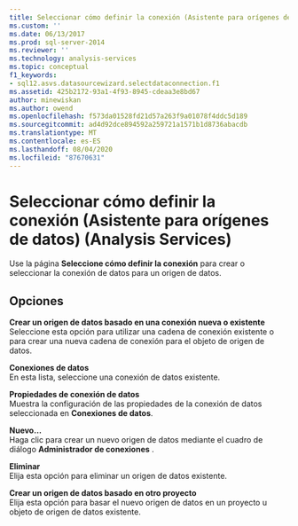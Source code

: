 ```yaml
---
title: Seleccionar cómo definir la conexión (Asistente para orígenes de datos) (Analysis Services) | Microsoft Docs
ms.custom: ''
ms.date: 06/13/2017
ms.prod: sql-server-2014
ms.reviewer: ''
ms.technology: analysis-services
ms.topic: conceptual
f1_keywords:
- sql12.asvs.datasourcewizard.selectdataconnection.f1
ms.assetid: 425b2172-93a1-4f93-8945-cdeaa3e8bd67
author: minewiskan
ms.author: owend
ms.openlocfilehash: f573da01528fd21d57a263f9a01078f4ddc5d189
ms.sourcegitcommit: ad4d92dce894592a259721a1571b1d8736abacdb
ms.translationtype: MT
ms.contentlocale: es-ES
ms.lasthandoff: 08/04/2020
ms.locfileid: "87670631"
---
```

# <a name="select-how-to-define-the-connection-data-source-wizard-analysis-services"></a>Seleccionar cómo definir la conexión (Asistente para orígenes de datos) (Analysis Services)
  Use la página **Seleccione cómo definir la conexión** para crear o seleccionar la conexión de datos para un origen de datos.  
  
## <a name="options"></a>Opciones  
 **Crear un origen de datos basado en una conexión nueva o existente**  
 Seleccione esta opción para utilizar una cadena de conexión existente o para crear una nueva cadena de conexión para el objeto de origen de datos.  
  
 **Conexiones de datos**  
 En esta lista, seleccione una conexión de datos existente.  
  
 **Propiedades de conexión de datos**  
 Muestra la configuración de las propiedades de la conexión de datos seleccionada en **Conexiones de datos**.  
  
 **Nuevo...**  
 Haga clic para crear un nuevo origen de datos mediante el cuadro de diálogo **Administrador de conexiones** .  
  
 **Eliminar**  
 Elija esta opción para eliminar un origen de datos existente.  
  
 **Crear un origen de datos basado en otro proyecto**  
 Elija esta opción para basar el nuevo origen de datos en un proyecto u objeto de origen de datos existente.  
  
  
